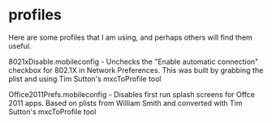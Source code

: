 profiles
========

Here are some profiles that I am using, and perhaps others will find them useful.

8021xDisable.mobileconfig - Unchecks the "Enable automatic connection" checkbox for 802.1X in Network Preferences.  This was built by grabbing the plist and using Tim Sutton's mxcToProfile tool

Office2011Prefs.mobileconfig - Disables first run splash screens for Offce 2011 apps.  Based on plists from William Smith and converted with Tim Sutton's mxcToProfile tool